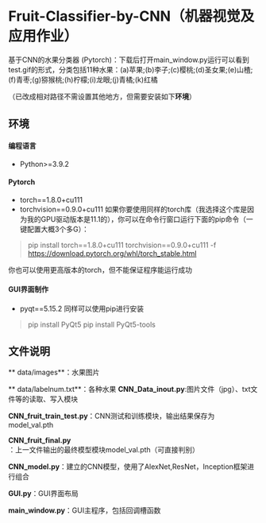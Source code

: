 # Fruit-Classifier-by-CNN（机器视觉及应用作业）
基于CNN的水果分类器 (Pytorch)：下载后打开main_window.py运行可以看到test.gif的形式，分类包括11种水果：(a)苹果;(b)李子;(c)樱桃;(d)圣女果;(e)山楂;(f)青枣;(g)猕猴桃;(h)柠檬;(i)龙眼;(j)青橘;(k)红橘

（已改成相对路径不需设置其他地方，但需要安装如下**环境**）

## 环境
#### 编程语言
+ Python>=3.9.2
#### Pytorch
+ torch==1.8.0+cu111 
+ torchvision==0.9.0+cu111 
如果你要使用同样的torch库（我选择这个库是因为我的GPU驱动版本是11.1的），你可以在命令行窗口运行下面的pip命令（一键配置大概3个多G）：
>pip install torch==1.8.0+cu111 torchvision==0.9.0+cu111  -f https://download.pytorch.org/whl/torch_stable.html

你也可以使用更高版本的torch，但不能保证程序能运行成功
#### GUI界面制作
+ pyqt==5.15.2
同样可以使用pip进行安装
>pip install PyQt5
>pip install PyQt5-tools

## 文件说明
** data/images**：水果图片

** data/labelnum.txt**：各种水果
**CNN_Data_inout.py**:图片文件（jpg）、txt文件等的读取、写入模块

**CNN_fruit_train_test.py**：CNN测试和训练模块，输出结果保存为model_val.pth

**CNN_fruit_final.py**：上一文件输出的最终模型模块model_val.pth（可直接判别）

**CNN_model.py**：建立的CNN模型，使用了AlexNet,ResNet，Inception框架进行组合

**GUI.py**：GUI界面布局

**main_window.py**：GUI主程序，包括回调槽函数

